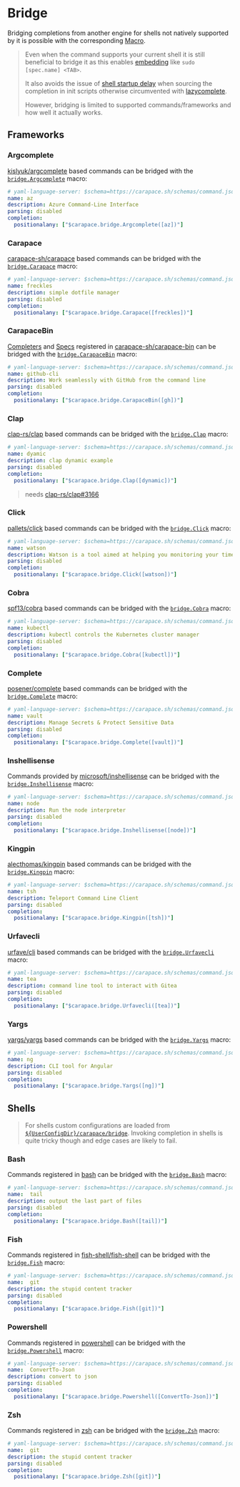 # Bridge

Bridging completions from another engine for shells not natively supported by it is possible with the corresponding [Macro](./macros.md).

> Even when the command supports your current shell it is still beneficial to bridge it as this enables [embedding](./embed.md) like `sudo [spec.name] <TAB>`.
>
> It also avoids the issue of [shell startup delay] when sourcing the completion in init scripts otherwise circumvented with [lazycomplete].
>
> However, bridging is limited to supported commands/frameworks and how well it actually works.


## Frameworks

### Argcomplete

[kislyuk/argcomplete] based commands can be bridged with the [`bridge.Argcomplete`] macro:

```yaml
# yaml-language-server: $schema=https://carapace.sh/schemas/command.json
name: az
description: Azure Command-Line Interface
parsing: disabled
completion:
  positionalany: ["$carapace.bridge.Argcomplete([az])"]
```

### Carapace

[carapace-sh/carapace] based commands can be bridged with the [`bridge.Carapace`] macro:

```yaml
# yaml-language-server: $schema=https://carapace.sh/schemas/command.json
name: freckles
description: simple dotfile manager
parsing: disabled
completion:
  positionalany: ["$carapace.bridge.Carapace([freckles])"]
```

### CarapaceBin

[Completers](../completers.md) and [Specs](../spec.md) registered in [carapace-sh/carapace-bin] can be bridged with the [`bridge.CarapaceBin`] macro:

```yaml
# yaml-language-server: $schema=https://carapace.sh/schemas/command.json
name: github-cli
description: Work seamlessly with GitHub from the command line
parsing: disabled
completion:
  positionalany: ["$carapace.bridge.CarapaceBin([gh])"]
```

### Clap

[clap-rs/clap] based commands can be bridged with the [`bridge.Clap`] macro:

```yaml
# yaml-language-server: $schema=https://carapace.sh/schemas/command.json
name: dyamic
description: clap dynamic example
parsing: disabled
completion:
  positionalany: ["$carapace.bridge.Clap([dynamic])"]
```

> needs [clap-rs/clap#3166](https://github.com/clap-rs/clap/issues/3166)

### Click

[pallets/click] based commands can be bridged with the [`bridge.Click`] macro:

```yaml
# yaml-language-server: $schema=https://carapace.sh/schemas/command.json
name: watson
description: Watson is a tool aimed at helping you monitoring your time
parsing: disabled
completion:
  positionalany: ["$carapace.bridge.Click([watson])"]
```

### Cobra

[spf13/cobra] based commands can be bridged with the [`bridge.Cobra`] macro:

```yaml
# yaml-language-server: $schema=https://carapace.sh/schemas/command.json
name: kubectl
description: kubectl controls the Kubernetes cluster manager
parsing: disabled
completion:
  positionalany: ["$carapace.bridge.Cobra([kubectl])"]
```

### Complete
[posener/complete] based commands can be bridged with the [`bridge.Complete`] macro:

```yaml
# yaml-language-server: $schema=https://carapace.sh/schemas/command.json
name: vault
description: Manage Secrets & Protect Sensitive Data
parsing: disabled
completion:
  positionalany: ["$carapace.bridge.Complete([vault])"]
```

### Inshellisense
Commands provided by [microsoft/inshellisense] can be bridged with the [`bridge.Inshellisense`] macro:

```yaml
# yaml-language-server: $schema=https://carapace.sh/schemas/command.json
name: node
description: Run the node interpreter
parsing: disabled
completion:
  positionalany: ["$carapace.bridge.Inshellisense([node])"]
```

### Kingpin

[alecthomas/kingpin] based commands can be bridged with the [`bridge.Kingpin`] macro:

```yaml
# yaml-language-server: $schema=https://carapace.sh/schemas/command.json
name: tsh
description: Teleport Command Line Client
parsing: disabled
completion:
  positionalany: ["$carapace.bridge.Kingpin([tsh])"]
```

### Urfavecli

[urfave/cli] based commands can be bridged with the [`bridge.Urfavecli`] macro:

```yaml
# yaml-language-server: $schema=https://carapace.sh/schemas/command.json
name: tea
description: command line tool to interact with Gitea
parsing: disabled
completion:
  positionalany: ["$carapace.bridge.Urfavecli([tea])"]
```

### Yargs
[yargs/yargs] based commands can be bridged with the [`bridge.Yargs`] macro:

```yaml
# yaml-language-server: $schema=https://carapace.sh/schemas/command.json
name: ng
description: CLI tool for Angular
parsing: disabled
completion:
  positionalany: ["$carapace.bridge.Yargs([ng])"]
```

## Shells

> For shells custom configurations are loaded from [`${UserConfigDir}/carapace/bridge`].
> Invoking completion in shells is quite tricky though and edge cases are likely to fail.

### Bash

Commands registered in [bash] can be bridged with the [`bridge.Bash`] macro:

```yaml
# yaml-language-server: $schema=https://carapace.sh/schemas/command.json
name:  tail
description: output the last part of files
parsing: disabled
completion:
  positionalany: ["$carapace.bridge.Bash([tail])"]
```

### Fish

Commands registered in [fish-shell/fish-shell] can be bridged with the [`bridge.Fish`] macro:

```yaml
# yaml-language-server: $schema=https://carapace.sh/schemas/command.json
name:  git
description: the stupid content tracker
parsing: disabled
completion:
  positionalany: ["$carapace.bridge.Fish([git])"]
```

### Powershell

Commands registered in [powershell] can be bridged with the [`bridge.Powershell`] macro:

```yaml
# yaml-language-server: $schema=https://carapace.sh/schemas/command.json
name:  ConvertTo-Json
description: convert to json
parsing: disabled
completion:
  positionalany: ["$carapace.bridge.Powershell([ConvertTo-Json])"]
```

### Zsh

Commands registered in [zsh] can be bridged with the [`bridge.Zsh`] macro:

```yaml
# yaml-language-server: $schema=https://carapace.sh/schemas/command.json
name:  git
description: the stupid content tracker
parsing: disabled
completion:
  positionalany: ["$carapace.bridge.Zsh([git])"]
```

[lazycomplete]:https://github.com/rsteube/lazycomplete
[shell startup delay]:https://jzelinskie.com/posts/dont-recommend-sourcing-shell-completion/

[bash]:https://www.gnu.org/software/bash/
[`bridge.Bash`]:https://pkg.go.dev/github.com/carapace-sh/carapace-bridge/pkg/actions/bridge#ActionBash

[kislyuk/argcomplete]:https://github.com/kislyuk/argcomplete
[`bridge.Argcomplete`]:https://pkg.go.dev/github.com/carapace-sh/carapace-bridge/pkg/actions/bridge#ActionArgcomplete

[carapace-sh/carapace]:https://github.com/carapace-sh/carapace
[`bridge.Carapace`]:https://pkg.go.dev/github.com/carapace-sh/carapace-bridge/pkg/actions/bridge#ActionCarapace

[carapace-sh/carapace-bin]:https://github.com/carapace-sh/carapace-bin
[`bridge.CarapaceBin`]:https://pkg.go.dev/github.com/carapace-sh/carapace-bridge/pkg/actions/bridge#ActionCarapaceBin

[clap-rs/clap]:https://github.com/clap-rs/clap
[`bridge.Clap`]:https://pkg.go.dev/github.com/carapace-sh/carapace-bridge/pkg/actions/bridge#ActionClap

[pallets/click]:https://github.com/pallets/click
[`bridge.Click`]:https://pkg.go.dev/github.com/carapace-sh/carapace-bridge/pkg/actions/bridge#ActionClick

[spf13/cobra]:https://github.com/spf13/cobra
[`bridge.Cobra`]:https://pkg.go.dev/github.com/carapace-sh/carapace-bridge/pkg/actions/bridge#ActionCobra

[posener/complete]:https://github.com/posener/complete
[`bridge.Complete`]:https://pkg.go.dev/github.com/carapace-sh/carapace-bridge/pkg/actions/bridge#ActionComplete

[microsoft/inshellisense]:https://github.com/microsoft/inshellisense
[`bridge.Inshellisense`]:https://pkg.go.dev/github.com/carapace-sh/carapace-bridge/pkg/actions/bridge#ActionInshellisense

[alecthomas/kingpin]:https://github.com/alecthomas/kingpin
[`bridge.Kingpin`]:https://pkg.go.dev/github.com/carapace-sh/carapace-bridge/pkg/actions/bridge#ActionKingpin

[powershell]:https://microsoft.com/powershell
[`bridge.Powershell`]:https://pkg.go.dev/github.com/carapace-sh/carapace-bridge/pkg/actions/bridge#ActionPowershell

[fish-shell/fish-shell]:https://github.com/fish-shell/fish-shell
[`bridge.Fish`]:https://pkg.go.dev/github.com/carapace-sh/carapace-bridge/pkg/actions/bridge#ActionFish

[urfave/cli]:https://github.com/urfave/cli
[`bridge.Urfavecli`]:https://pkg.go.dev/github.com/carapace-sh/carapace-bridge/pkg/actions/bridge#ActionUrfavecli

[yargs/yargs]:https://github.com/yargs/yargs
[`bridge.Yargs`]:https://pkg.go.dev/github.com/carapace-sh/carapace-bridge/pkg/actions/bridge#ActionYargs

[zsh]:https://www.zsh.org/
[`bridge.Zsh`]:https://pkg.go.dev/github.com/carapace-sh/carapace-bridge/pkg/actions/bridge#ActionZsh

[`${UserConfigDir}/carapace/bridge`]:https://pkg.go.dev/os#UserConfigDir
